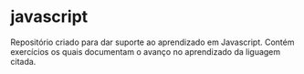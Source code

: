 <h1>javascript</h1>
<p align='left'>Repositório criado para dar suporte ao aprendizado em Javascript. Contém exercícios os quais documentam o avanço no aprendizado da liguagem citada.</p>
